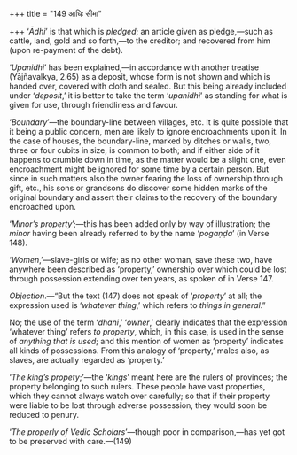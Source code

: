 +++
title = "149 आधिः सीमा"

+++
‘*Ādhi*’ is that which is *pledged*; an article given as pledge,—such as
cattle, land, gold and so forth,—to the creditor; and recovered from him
(upon re-payment of the debt).

‘*Upanidhi*’ has been explained,—in accordance with another treatise
(Yājñavalkya, 2.65) as a deposit, whose form is not shown and which is
handed over, covered with cloth and sealed. But this being already
included under ‘*deposit*,’ it is better to take the term ‘*upanidhi*’
as standing for what is given for use, through friendliness and favour.

‘*Boundary*’—the boundary-line between villages, etc. It is quite
possible that it being a public concern, men are likely to ignore
encroachments upon it. In the case of houses, the boundary-line, marked
by ditches or walls, two, three or four cubits in size, is common to
both; and if either side of it happens to crumble down in time, as the
matter would be a slight one, even encroachment might be ignored for
some time by a certain person. But since in such matters also the owner
fearing the loss of ownership through gift, etc., his sons or grandsons
do discover some hidden marks of the original boundary and assert their
claims to the recovery of the boundary encroached upon.

‘*Minor’s property*’;—this has been added only by way of illustration;
the *minor* having been already referred to by the name ‘*pogaṇḍa*’ (in
Verse 148).

‘*Women*,’—slave-girls or wife; as no other woman, save these two, have
anywhere been described as ‘property,’ ownership over which could be
lost through possession extending over ten years, as spoken of in Verse
147.

*Objection*.—“But the text (147) does not speak of ‘*property*’ at all;
the expression used is ‘*whatever thing*,’ which refers to *things in
general*.”

No; the use of the term ‘*dhani*,’ ‘*owner*,’ clearly indicates that the
expression ‘whatever thing’ refers *to property*, which, in this case,
is used in the sense of *anything that is used*; and this mention of
women as ‘property’ indicates all kinds of possessions. From this
analogy of ‘property,’ males also, as slaves, are actually regarded as
‘property.’

‘*The king’s propety*;’—the ‘*kings*’ meant here are the rulers of
provinces; the property belonging to such rulers. These people have vast
properties, which they cannot always watch over carefully; so that if
their property were liable to be lost through adverse possession, they
would soon be reduced to penury.

‘*The properly of Vedic Scholars*’—though poor in comparison,—has yet
got to be preserved with care.—(149)


